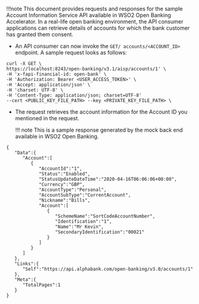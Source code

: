 !!!note
    This document provides requests and responses for the sample Account Information Service API available in WSO2 Open 
    Banking Accelerator. In a real-life open banking environment, the API consumer applications can retrieve details of 
    accounts for which the bank customer has granted them consent.

- An API consumer can now invoke the `GET/ accounts/<ACCOUNT_ID>` endpoint. A sample request looks as follows:
```
curl -X GET \
https://localhost:8243/open-banking/v3.1/aisp/accounts/1' \
-H 'x-fapi-financial-id: open-bank' \
-H 'Authorization: Bearer <USER_ACCESS_TOKEN>' \
-H 'Accept: application/json' \
-H 'charset: UTF-8' \
-H 'Content-Type: application/json; charset=UTF-8'
--cert <PUBLIC_KEY_FILE_PATH> --key <PRIVATE_KEY_FILE_PATH> \
```
- The request retrieves the account information for the Account ID you mentioned in the request.

    !!! note
        This is a sample response generated by the mock back end available in WSO2 Open Banking.

```
{
   "Data":{
      "Account":[
         {
            "AccountId":"1",
            "Status":"Enabled",
            "StatusUpdateDateTime":"2020-04-16T06:06:06+00:00",
            "Currency":"GBP",
            "AccountType":"Personal",
            "AccountSubType":"CurrentAccount",
            "Nickname":"Bills",
            "Account":[
               {
                  "SchemeName":"SortCodeAccountNumber",
                  "Identification":"1",
                  "Name":"Mr Kevin",
                  "SecondaryIdentification":"00021"
               }
            ]
         }
      ]
   },
   "Links":{
      "Self":"https://api.alphabank.com/open-banking/v3.0/accounts/1"
   },
   "Meta":{
      "TotalPages":1
   }
}
```